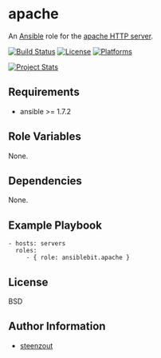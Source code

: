 apache
======

An [Ansible](http://www.ansible.com) role for the [apache HTTP server](http://httpd.apache.org).

[![Build Status](https://travis-ci.org/ansiblebit/apache.svg?branch=master)](https://travis-ci.org/ansiblebit/apache)
[![License](https://img.shields.io/badge/license-New%20BSD-blue.svg?style=flat)](https://raw.githubusercontent.com/ansiblebit/apache/master/LICENSE)
[![Platforms](http://img.shields.io/badge/platforms-macosx-lightgrey.svg?style=flat)](#)

[![Project Stats](https://www.openhub.net/p/ansiblebit-apache/widgets/project_thin_badge.gif)](https://www.openhub.net/p/ansiblebit-apache/)

Requirements
------------

- ansible >= 1.7.2

Role Variables
--------------

None.

Dependencies
------------

None.

Example Playbook
----------------

    - hosts: servers
      roles:
         - { role: ansiblebit.apache }

License
-------

BSD

Author Information
------------------

- [steenzout](http://github.com/steenzout)
